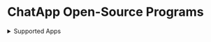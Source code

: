# ChatApp Open-Source Programs

<details><summary>Supported Apps</summary>
<p>

## The table below shows all ChatApp apps that are listed in this repo.
   
   | App | Support | Version | Repo |
   | --- | --- | --- | --- |
   | ChatApp | ✔️ | | Alpha 1.0 | N/A |

</p>
</details>
